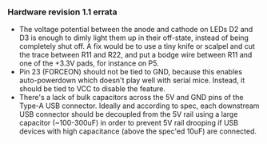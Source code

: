 ### Hardware revision 1.1 errata
- The voltage potential between the anode and cathode on LEDs D2 and D3 is enough to dimly light them up in their off-state, instead of being completely shut off. A fix would be to use a tiny knife or scalpel and cut the trace between R11 and R22, and put a bodge wire between R11 and one of the +3.3V pads, for instance on P5.
- Pin 23 (FORCEON) should not be tied to GND, because this enables auto-powerdown which doesn't play well with serial mice. Instead, it should be tied to VCC to disable the feature.
- There's a lack of bulk capacitors across the 5V and GND pins of the Type-A USB connector. Ideally and according to spec, each downstream USB connector should be decoupled from the 5V rail using a large capacitor (~100-300uF) in order to prevent 5V rail drooping if USB devices with high capacitance (above the spec'ed 10uF) are connected.